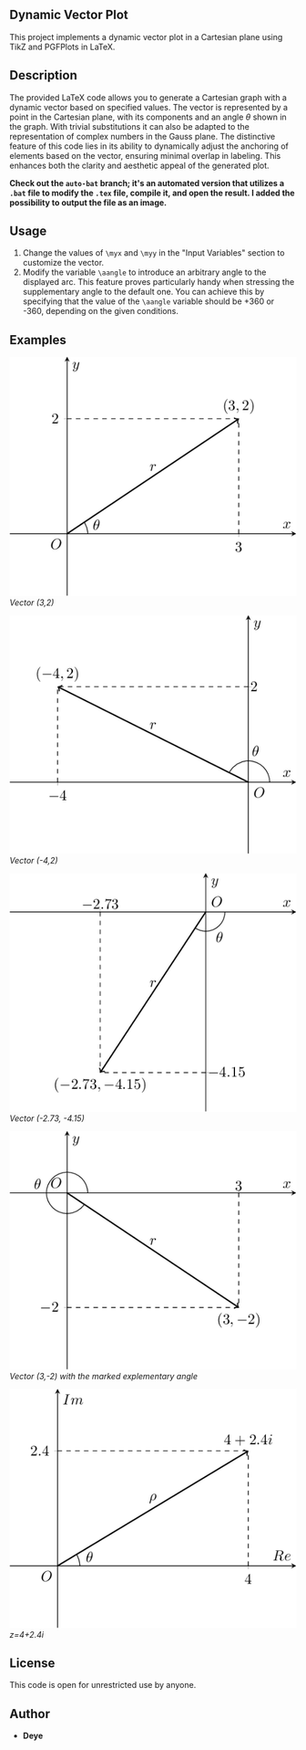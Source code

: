 ## Dynamic Vector Plot

This project implements a dynamic vector plot in a Cartesian plane using TikZ and PGFPlots in LaTeX.

## Description

The provided LaTeX code allows you to generate a Cartesian graph with a dynamic vector based on specified values. The vector is represented by a point in the Cartesian plane, with its components and an angle $\theta$ shown in the graph.
With trivial substitutions it can also be adapted to the representation of complex numbers in the Gauss plane.
The distinctive feature of this code lies in its ability to dynamically adjust the anchoring of elements based on the vector, ensuring minimal overlap in labeling. This enhances both the clarity and aesthetic appeal of the generated plot.

**Check out the `auto-bat` branch; it's an automated version that utilizes a `.bat` file to modify the `.tex` file, compile it, and open the result. I added the possibility to output the file as an image.**

## Usage

1. Change the values of `\myx` and `\myy` in the "Input Variables" section to customize the vector.
2. Modify the variable `\aangle` to introduce an arbitrary angle to the displayed arc. This feature proves particularly handy when stressing the supplementary angle to the default one. You can achieve this by specifying that the value of the `\aangle` variable should be +360 or -360, depending on the given conditions.

## Examples

![Vector (3,2)](Plot_1.png)
*Vector (3,2)*

![Vector (-4,2)](Plot_2.png)
*Vector (-4,2)*

![Vector (-2.73, -4.15)](Plot_3.png)
*Vector (-2.73, -4.15)*

![Vector (3,-2) with the marked explementary angle](Plot_4.png)
*Vector (3,-2) with the marked explementary angle*

![Complex number](Plot_z.png)
*z=4+2.4i*

## License

This code is open for unrestricted use by anyone.

## Author

- **Deye**
